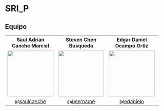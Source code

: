 # SRI_P
## Equipo

<table align="center">
  <tr>
    <td align="center"><strong> Saul Adrian Canche Marcial</strong></td>
    <td align="center"><strong> Steven Chen Busqueda</strong></td>
    <td align="center"><strong> Edgar Daniel Ocampo Ortiz</strong></td>
     <td align="center"><strong> Julian Alejandro Rodriguez Jaime </strong></td>
  </tr>
  <tr>
    <td align="center">
      <a href="https://github.com/saulcanche">
        <img src="https://github.com/saulcanche.png" width="150">
      </a>
    </td>
    <td align="center">
      <a href="https://github.com/Steven">
        <img src="https://github.com/yahir.png" width="150">
      </a>
    </td>
    <td align="center">
      <a href="https://github.com/edanielo">
        <img src="https://github.com/edanielo.png" width="150">
      </a>
    </td>
      <td align="center">
      <a href="https://github.com/julian">
        <img src="https://github.com/Alrox97.png" width="150">
      </a>
    </td>
  </tr>
  <tr>
    <td align="center">
      <a href="https://github.com/saulcanche">@saulcanche</a>
    </td>
    <td align="center">
      <a href="https://github.com/username">@username</a>
    </td>
    <td align="center">
      <a href="https://github.com/edanielo">@edanielo</a>
    </td>
      <td align="center">
      <a href="https://github.com/username">@username</a>
    </td>
  </tr>
</table>
